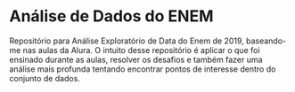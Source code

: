 # Análise de Dados do ENEM

Repositório para Análise Exploratório de Data do Enem de 2019, baseando-me nas aulas da Alura. O intuito desse repositório é aplicar o que foi ensinado durante as aulas, resolver os desafios e também fazer uma análise mais profunda tentando encontrar pontos de interesse dentro do conjunto de dados.
